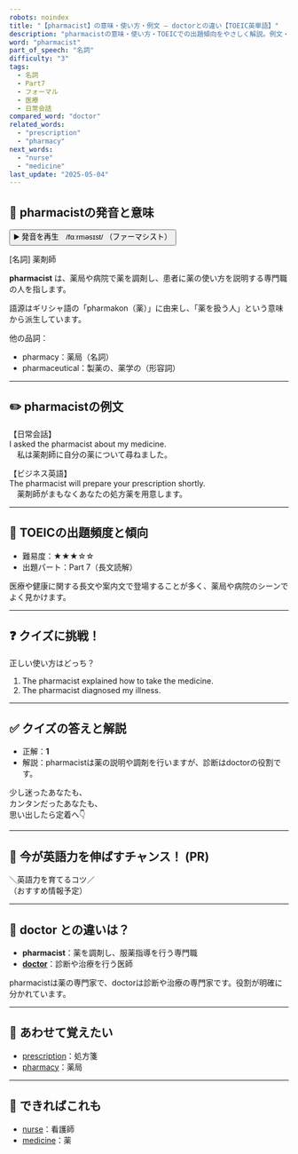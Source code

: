 ```yaml
---
robots: noindex
title: "【pharmacist】の意味・使い方・例文 ― doctorとの違い【TOEIC英単語】"
description: "pharmacistの意味・使い方・TOEICでの出題傾向をやさしく解説。例文・クイズ付きでdoctorとの違いもわかりやすく学べます。"
word: "pharmacist"
part_of_speech: "名詞"
difficulty: "3"
tags:
  - 名詞
  - Part7
  - フォーマル
  - 医療
  - 日常会話
compared_word: "doctor"
related_words:
  - "prescription"
  - "pharmacy"
next_words:
  - "nurse"
  - "medicine"
last_update: "2025-05-04"
---
```


## 🔰 pharmacistの発音と意味

<button class="play-audio" onclick="playTTS('pharmacist')">
  <span class="play-audio-main">
    ▶️ 発音を再生　/fɑːrməsɪst/
  </span>
  <span class="play-audio-sub">
    （ファーマシスト）
  </span>
</button>

[名詞] 薬剤師

**pharmacist** は、薬局や病院で薬を調剤し、患者に薬の使い方を説明する専門職の人を指します。

語源はギリシャ語の「pharmakon（薬）」に由来し、「薬を扱う人」という意味から派生しています。

他の品詞：  
- pharmacy：薬局（名詞）
- pharmaceutical：製薬の、薬学の（形容詞）

---

## ✏️ pharmacistの例文

【日常会話】  
I asked the pharmacist about my medicine.  
　私は薬剤師に自分の薬について尋ねました。

【ビジネス英語】  
The pharmacist will prepare your prescription shortly.  
　薬剤師がまもなくあなたの処方薬を用意します。

---

## 🎯 TOEICの出題頻度と傾向

- 難易度：★★★☆☆
- 出題パート：Part 7（長文読解）

医療や健康に関する長文や案内文で登場することが多く、薬局や病院のシーンでよく見かけます。

---

## ❓ クイズに挑戦！

正しい使い方はどっち？

1. The pharmacist explained how to take the medicine.  
2. The pharmacist diagnosed my illness.

---

## ✅ クイズの答えと解説

- 正解：**1**
- 解説：pharmacistは薬の説明や調剤を行いますが、診断はdoctorの役割です。

少し迷ったあなたも、  
カンタンだったあなたも、  
思い出したら定着へ👇️

---

## 🚀 今が英語力を伸ばすチャンス！ (PR)

<div class="info-center">
＼英語力を育てるコツ／<br>  
（おすすめ情報予定）
</div>

---

## 🤔  doctor との違いは？

- **pharmacist**：薬を調剤し、服薬指導を行う専門職
- **[doctor](/word/doctor/)**：診断や治療を行う医師

pharmacistは薬の専門家で、doctorは診断や治療の専門家です。役割が明確に分かれています。

---

## 🧩 あわせて覚えたい

- [prescription](/word/prescription/)：処方箋
- [pharmacy](/word/pharmacy/)：薬局

---

## 📖 できればこれも

- [nurse](/word/nurse/)：看護師
- [medicine](/word/medicine/)：薬

<!-- cvid: aid12_bid04 -->
